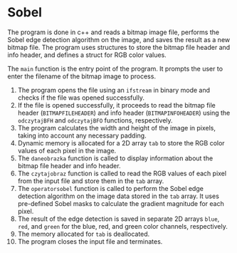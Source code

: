 # Sobel
The program is done in c++ and reads a bitmap image file, performs the Sobel edge detection algorithm on the image, and saves the result as a new bitmap file. The program uses structures to store the bitmap file header and info header, and defines a struct for RGB color values.

The `main` function is the entry point of the program. It prompts the user to enter the filename of the bitmap image to process.

1. The program opens the file using an `ifstream` in binary mode and checks if the file was opened successfully.
2. If the file is opened successfully, it proceeds to read the bitmap file header (`BITMAPFILEHEADER`) and info header (`BITMAPINFOHEADER`) using the `odczytajBFH` and `odczytajBFO` functions, respectively.
3. The program calculates the width and height of the image in pixels, taking into account any necessary padding.
4. Dynamic memory is allocated for a 2D array `tab` to store the RGB color values of each pixel in the image.
5. The `daneobrazka` function is called to display information about the bitmap file header and info header.
6. The `czytajobraz` function is called to read the RGB values of each pixel from the input file and store them in the `tab` array.
7. The `operatorsobel` function is called to perform the Sobel edge detection algorithm on the image data stored in the `tab` array. It uses pre-defined Sobel masks to calculate the gradient magnitude for each pixel.
8. The result of the edge detection is saved in separate 2D arrays `blue`, `red`, and `green` for the blue, red, and green color channels, respectively.
9. The memory allocated for `tab` is deallocated.
10. The program closes the input file and terminates.
